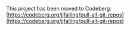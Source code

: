 This project has been moved to Codeberg: [https://codeberg.org/jjfalling/pull-all-git-repos](https://codeberg.org/jjfalling/pull-all-git-repos)

